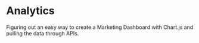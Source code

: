 # Analytics

Figuring out an easy way to create a Marketing Dashboard with Chart.js and pulling the data through APIs.

